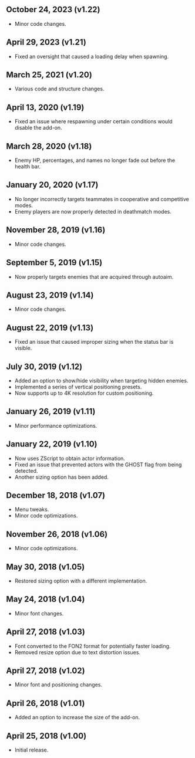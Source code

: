 ## October 24, 2023 (v1.22)
- Minor code changes.

## April 29, 2023 (v1.21)
- Fixed an oversight that caused a loading delay when spawning.

## March 25, 2021 (v1.20)
- Various code and structure changes.

## April 13, 2020 (v1.19)
- Fixed an issue where respawning under certain conditions would disable the add-on.

## March 28, 2020 (v1.18)
- Enemy HP, percentages, and names no longer fade out before the health bar.

## January 20, 2020 (v1.17)
- No longer incorrectly targets teammates in cooperative and competitive modes.
- Enemy players are now properly detected in deathmatch modes.

## November 28, 2019 (v1.16)
- Minor code changes.

## September 5, 2019 (v1.15)
- Now properly targets enemies that are acquired through autoaim.

## August 23, 2019 (v1.14)
- Minor code changes.

## August 22, 2019 (v1.13)
- Fixed an issue that caused improper sizing when the status bar is visible.

## July 30, 2019 (v1.12)
- Added an option to show/hide visibility when targeting hidden enemies.
- Implemented a series of vertical positioning presets.
- Now supports up to 4K resolution for custom positioning.

## January 26, 2019 (v1.11)
- Minor performance optimizations.

## January 22, 2019 (v1.10)
- Now uses ZScript to obtain actor information.
- Fixed an issue that prevented actors with the GHOST flag from being detected.
- Another sizing option has been added.

## December 18, 2018 (v1.07)
- Menu tweaks.
- Minor code optimizations.

## November 26, 2018 (v1.06)
- Minor code optimizations.

## May 30, 2018 (v1.05)
- Restored sizing option with a different implementation.

## May 24, 2018 (v1.04)
- Minor font changes.

## April 27, 2018 (v1.03)
- Font converted to the FON2 format for potentially faster loading.
- Removed resize option due to text distortion issues.

## April 27, 2018 (v1.02)
- Minor font and positioning changes.

## April 26, 2018 (v1.01)
- Added an option to increase the size of the add-on.

## April 25, 2018 (v1.00)
- Initial release.